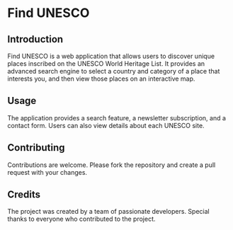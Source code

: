 # Find UNESCO

## Introduction

Find UNESCO is a web application that allows users to discover unique places inscribed on the UNESCO World Heritage List. It provides an advanced search engine to select a country and category of a place that interests you, and then view those places on an interactive map.

## Usage

The application provides a search feature, a newsletter subscription, and a contact form. Users can also view details about each UNESCO site.

## Contributing

Contributions are welcome. Please fork the repository and create a pull request with your changes.

## Credits

The project was created by a team of passionate developers. Special thanks to everyone who contributed to the project.
